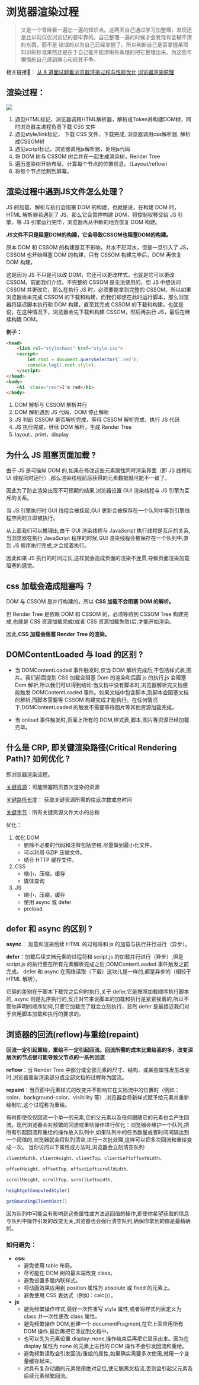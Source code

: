 <!--
Created: Sun Feb 09 2020 23:58:54 GMT+0800 (China Standard Time)
Modified: Sun Jun 14 2020 23:58:54 GMT+0800 (China Standard Time)
-->
<!-- Tag: browser -->

# 浏览器渲染过程

> 又是一个曾经看一遍忘一遍的知识点。这两天自己通过学习加整理，发现还是比以前仅仅浏览记的要牢靠的。自己整理一遍的时候才会发现有含糊不清的东西，而不是 错误的以为自己已经掌握了。所以判断自己是否掌握某项知识的标准果然还是在于自己能不能清晰有条理的把它整理出来。为这些年懒惰的自己感到痛心和怒其不争。

相关链接🔗：
[从 8 道面试题看浏览器渲染过程与性能优化](https://juejin.im/post/5e143104e51d45414a4715f7)
[浏览器渲染原理](https://www.jianshu.com/p/76bb929eae01)

## 渲染过程：
![](./assets/browserRender.jpeg)

1. 遇见HTML标记，浏览器调用HTML解析器，解析成Token并构建DOM树，同时浏览器主进程负责下载 CSS 文件
2. 遇见style/link标记， 下载 CSS 文件，下载完成, 浏览器调用css解析器, 解析成CSSOM树 
3. 遇见script标记，浏览器调用js解析器，处理js代码
4. 将 DOM 树与 CSSOM 树合并在一起生成渲染树，Render Tree
5. 遍历渲染树开始布局，计算每个节点的位置信息。（Layout/reflow）
6. 将每个节点绘制到屏幕。

## 渲染过程中遇到JS文件怎么处理？
JS 的加载、解析与执行会阻塞 DOM 的构建，也就是说，在构建 DOM 时，HTML 解析器若遇到了 JS，那么它会暂停构建 DOM，将控制权移交给 JS 引擎，等 JS 引擎运行完毕，浏览器再从中断的地方恢复 DOM 构建。

**JS文件不只是阻塞DOM的构建，它会导致CSSOM也阻塞DOM的构建。**

原本 DOM 和 CSSOM 的构建是互不影响，井水不犯河水，但是一旦引入了 JS，CSSOM 也开始阻塞 DOM 的构建，只有 CSSOM 构建完毕后，DOM 再恢复 DOM 构建。

这是因为 JS 不只是可以改 DOM，它还可以更改样式，也就是它可以更改 CSSOM。前面我们介绍，不完整的 CSSOM 是无法使用的，但 JS 中想访问 CSSOM 并更改它，那么在执行 JS 时，必须要能拿到完整的 CSSOM。所以如果浏览器尚未完成 CSSOM 的下载和构建，而我们却想在此时运行脚本，那么浏览器将延迟脚本执行和 DOM 构建，直至其完成 CSSOM 的下载和构建。也就是说，在这种情况下，浏览器会先下载和构建 CSSOM，然后再执行 JS，最后在继续构建 DOM。

**例子：**
```html
<head>
    <link rel="stylesheet" href="style.css">
    <script>
        let root = document.querySelector('.red');
        console.log(1,root.style);
    </script>
</head>
<body>
    <h1  class="red">I'm red</h1>
</body>
```
1. DOM 解析与 CSSOM 解析并行
2. DOM 解析遇到 JS 代码，DOM 停止解析
3. JS 判断 CSSOM 是否解析完成，等待 CSSOM 解析完成，执行 JS 代码
4. JS 执行完成，继续 DOM 解析，生成 Render Tree
5. layout，print，display

## 为什么 JS 阻塞页面加载 ?
由于 JS 是可操纵 DOM 的,如果在修改这些元素属性同时渲染界面（即 JS 线程和 UI 线程同时运行）,那么渲染线程前后获得的元素数据就可能不一致了。

因此为了防止渲染出现不可预期的结果,浏览器设置 GUI 渲染线程与 JS 引擎为互斥的关系。

当 JS 引擎执行时 GUI 线程会被挂起,GUI 更新会被保存在一个队列中等到引擎线程空闲时立即被执行。

从上面我们可以推理出,由于 GUI 渲染线程与 JavaScript 执行线程是互斥的关系,
当浏览器在执行 JavaScript 程序的时候,GUI 渲染线程会被保存在一个队列中,直到 JS 程序执行完成,才会接着执行。

因此如果 JS 执行的时间过长,这样就会造成页面的渲染不连贯,导致页面渲染加载阻塞的感觉。

## css 加载会造成阻塞吗 ？

DOM 与 CSSOM 是并行构建的，所以 **CSS 加载不会阻塞 DOM 的解析。**

但 Render Tree 是依赖 DOM 和 CSSOM 的，必须等待到 CSSOM Tree 构建完成,也就是 CSS 资源加载完成(或者 CSS 资源加载失败)后,才能开始渲染。

因此,**CSS 加载会阻塞 Render Tree 的渲染。**

## DOMContentLoaded 与 load 的区别 ?

- 当 DOMContentLoaded 事件触发时,仅当 DOM 解析完成后,不包括样式表,图片。我们前面提到 CSS 加载会阻塞 Dom 的渲染和后面 js 的执行,js 会阻塞 Dom 解析,所以我们可以得到结论:当文档中没有脚本时,浏览器解析完文档便能触发 DOMContentLoaded 事件。如果文档中包含脚本,则脚本会阻塞文档的解析,而脚本需要等 CSSOM 构建完成才能执行。在任何情况下,DOMContentLoaded 的触发不需要等待图片等其他资源加载完成。

- 当 onload 事件触发时,页面上所有的 DOM,样式表,脚本,图片等资源已经加载完毕。

## 什么是 CRP, 即关键渲染路径(Critical Rendering Path)? 如何优化 ?
即浏览器渲染流程。

<u>关键资源</u>：可能阻塞网页首次渲染的资源

<u>关键路径长度</u>： 获取关键资源所需的往返次数或总时间

<u>关键字节</u>：所有关键资源文件大小的总和

优化：
1. 优化 DOM
   * 删除不必要的代码和注释包括空格,尽量做到最小化文件。
   * 可以利用 GZIP 压缩文件。
   * 结合 HTTP 缓存文件。
2. CSS
   * 缩小，压缩，缓存
   * 媒体查询
3. JS
   * 缩小，压缩，缓存
   * 使用 async 或 defer
   * preload
## defer 和 async 的区别 ?

**async**： 加载和渲染后续 HTML 的过程将和 js 的加载与执行并行进行（异步）。

**defer**：加载后续文档元素的过程将和 script.js 的加载并行进行（异步）,但是 script.js 的执行要在所有元素解析完成之后,DOMContentLoaded 事件触发之前完成。
defer 和 async 在网络读取（下载）这块儿是一样的,都是异步的（相较于 HTML 解析）。

它俩的差别在于脚本下载完之后何时执行,关于 defer,它是按照加载顺序执行脚本的,
async 则是乱序执行的,反正对它来说脚本的加载和执行是紧紧挨着的,所以不管你声明的顺序如何,只要它加载完了就会立刻执行，显然 defer 是最接近我们对于应用脚本加载和执行的要求的。

## 浏览器的回流(reflow)与重绘(repaint)

**回流一定引起重绘，重绘不一定引起回流。回流所需的成本比重绘高的多，改变深层次的节点很可能导致父节点的一系列回流**

**reflow**：当 Render Tree 中部分或全部元素的尺寸、结构、或某些属性发生改变时,浏览器重新渲染部分或全部文档的过程称为回流。

**repaint**：当页面中元素样式的改变并不影响它在文档流中的位置时（例如：color、background-color、visibility 等）,浏览器会将新样式赋予给元素并重新绘制它,这个过程称为重绘。

有时即使仅仅回流一个单一的元素,它的父元素以及任何跟随它的元素也会产生回流。现代浏览器会对频繁的回流或重绘操作进行优化：浏览器会维护一个队列,把所有引起回流和重绘的操作放入队列中,如果队列中的任务数量或者时间间隔达到一个阈值的,浏览器就会将队列清空,进行一次批处理,这样可以把多次回流和重绘变成一次。
当你访问以下属性或方法时,浏览器会立刻清空队列:

```js
clientWidth、clientHeight、clientTop、clientLeftoffsetWidth、

offsetHeight、offsetTop、offsetLeftscrollWidth、

scrollHeight、scrollTop、scrollLeftwidth、

heightgetComputedStyle()

getBoundingClientRect()
```
因为队列中可能会有影响到这些属性或方法返回值的操作,即使你希望获取的信息与队列中操作引发的改变无关,浏览器也会强行清空队列,确保你拿到的值是最精确的。

### 如何避免：
* **css:**
  + 避免使用 table 布局。
  + 尽可能在 DOM 树的最末端改变 class。
  + 避免设置多层内联样式。
  + 将动画效果应用到 position 属性为 absolute 或 fixed 的元素上。
  + 避免使用 CSS 表达式（例如：calc()）。
* **js**
  + 避免频繁操作样式,最好一次性重写 style 属性,或者将样式列表定义为 class 并一次性更改 class 属性。
  + 避免频繁操作 DOM,创建一个 documentFragment,在它上面应用所有 DOM 操作,最后再把它添加到文档中。
  + 也可以先为元素设置 display: none,操作结束后再把它显示出来。因为在 display 属性为 none 的元素上进行的 DOM 操作不会引发回流和重绘。
  + 避免频繁读取会引发回流/重绘的属性,如果确实需要多次使用,就用一个变量缓存起来。
  + 对具有复杂动画的元素使用绝对定位,使它脱离文档流,否则会引起父元素及后续元素频繁回流。
